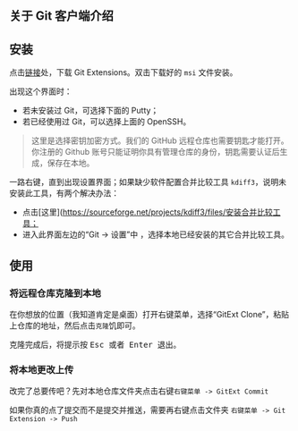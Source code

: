 ## 关于 Git 客户端介绍

## 安装

点击[链接](https://sourceforge.net/projects/gitextensions/)处，下载 Git Extensions。双击下载好的 `msi` 文件安装。

出现这个界面时：

- 若未安装过 Git，可选择下面的 Putty；
- 若已经使用过 Git，可以选择上面的 OpenSSH。

> 这里是选择密钥加密方式。我们的 GitHub 远程仓库也需要钥匙才能打开。你注册的 Github 账号只能证明你具有管理仓库的身份，钥匙需要认证后生成，保存在本地。

一路右键，直到出现设置界面；如果缺少软件配置合并比较工具 `kdiff3`，说明未安装此工具，有两个解决办法：

- 点击[这里](https://sourceforge.net/projects/kdiff3/files/安装合并比较工具；
- 进入此界面左边的“Git -> 设置”中 ，选择本地已经安装的其它合并比较工具。


## 使用

### 将远程仓库克隆到本地

在你想放的位置（我知道肯定是桌面）打开右键菜单，选择“GitExt Clone”，粘贴上仓库的地址，然后点击`克隆`饥即可。

克隆完成后，将提示按 <kbd>Esc<kbd> 或者 <kbd>Enter<kbd> 退出。

### 将本地更改上传

改完了总要传吧？先对本地仓库文件夹点击右键`右键菜单 -> GitExt Commit` 

如果你真的点了提交而不是提交并推送，需要再右键点击文件夹 `右键菜单 -> Git Extension -> Push` 
